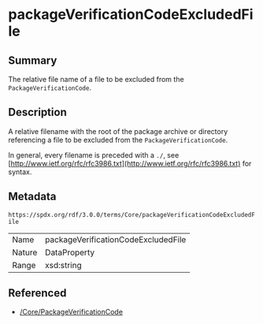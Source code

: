 <!-- Automatically generated by spec-parser v2.1.0 on 2024-06-17T10:36:57.838737+00:00 -->
<!-- SPDX-License-Identifier: Community-Spec-1.0 -->

# packageVerificationCodeExcludedFile

## Summary

The relative file name of a file to be excluded from the
`PackageVerificationCode`.


## Description

A relative filename with the root of the package archive or directory
referencing a file to be excluded from the `PackageVerificationCode`.

In general, every filename is preceded with a `./`, see
[http://www.ietf.org/rfc/rfc3986.txt](http://www.ietf.org/rfc/rfc3986.txt)
for syntax.


## Metadata

`https://spdx.org/rdf/3.0.0/terms/Core/packageVerificationCodeExcludedFile`


| | |
|---|---|
| Name | packageVerificationCodeExcludedFile |
| Nature | DataProperty |
| Range | xsd:string |




## Referenced

- [/Core/PackageVerificationCode](../../Core/Classes/PackageVerificationCode.md)

